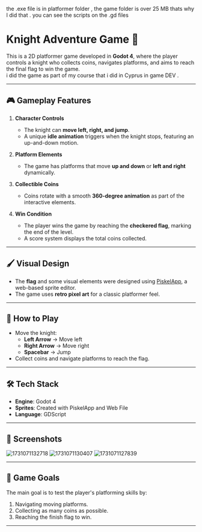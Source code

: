 the .exe file is in platformer folder , the game folder is over 25 MB thats why I did that . you can see the scripts on the .gd files 

# Knight Adventure Game 🏰  
This is a 2D platformer game developed in **Godot 4**, where the player controls a knight who collects coins, navigates platforms, and aims to reach the final flag to win the game.  
i did the game as part of my course that i did in Cyprus in game DEV .

---

## 🎮 **Gameplay Features**  

1. **Character Controls**  
   - The knight can **move left, right, and jump**.  
   - A unique **idle animation** triggers when the knight stops, featuring an up-and-down motion.

2. **Platform Elements**  
   - The game has platforms that move **up and down** or **left and right** dynamically.

3. **Collectible Coins**  
   - Coins rotate with a smooth **360-degree animation** as part of the interactive elements.

4. **Win Condition**  
   - The player wins the game by reaching the **checkered flag**, marking the end of the level.  
   - A score system displays the total coins collected.

---

## 🖌️ **Visual Design**  
- The **flag** and some visual elements were designed using [PiskelApp](https://www.piskelapp.com/), a web-based sprite editor.  
- The game uses **retro pixel art** for a classic platformer feel.  

---

## 🚀 **How to Play**  
- Move the knight:  
  - **Left Arrow** → Move left  
  - **Right Arrow** → Move right  
  - **Spacebar** → Jump  
- Collect coins and navigate platforms to reach the flag.  

---

## 🛠️ **Tech Stack**  
- **Engine**: Godot 4  
- **Sprites**: Created with PiskelApp and Web File 
- **Language**: GDScript  

---

## 🎥 **Screenshots**  
 
![1731071132718](https://github.com/user-attachments/assets/2a699c7b-2a20-44c0-9eed-6d24c8de5653)
![1731071130407](https://github.com/user-attachments/assets/29638cac-0756-47c7-946b-b790c27b464b)
![1731071127839](https://github.com/user-attachments/assets/dc97622d-188c-4ef6-98d3-5e132d1d96f6)

---

## 🎯 **Game Goals**  
The main goal is to test the player's platforming skills by:  
1. Navigating moving platforms.  
2. Collecting as many coins as possible.  
3. Reaching the finish flag to win.

---
